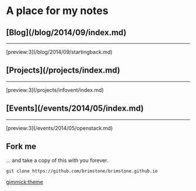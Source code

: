 A place for my notes
====================

<div class="row"><div class="col-md-4"><h2>[Blog](/blog/2014/09/index.md)</h2><hr>
[preview:3](/blog/2014/09/startingback.md)
</div><div class="col-md-4"><h2>[Projects](/projects/index.md)</h2><hr>
[preview:3](/projects/infovent/index.md)
</div><div class="col-md-4"><h2>[Events](/events/2014/05/index.md)</h2><hr>
[preview:3](/events/2014/05/openstack.md)
</div></div>

Fork me
-------

... and take a copy of this with you forever.

	git clone https://github.com/brimstone/brimstone.github.io

[gimmick:theme](readable)
